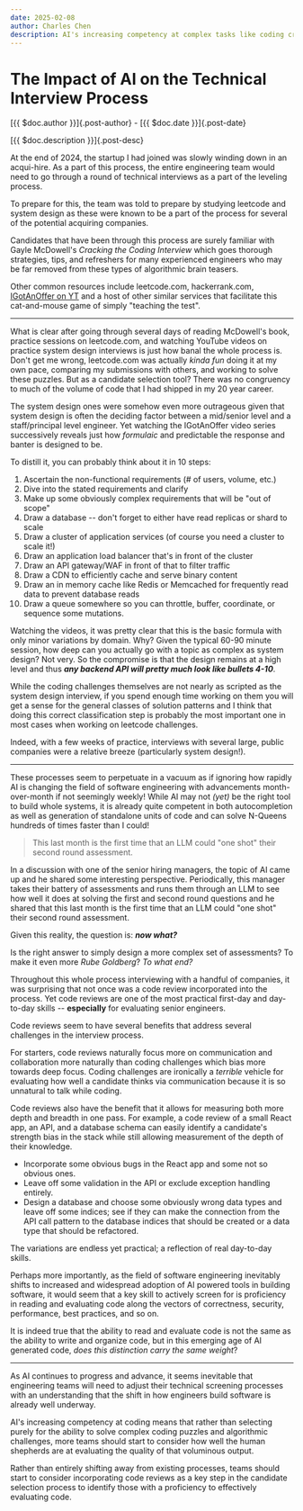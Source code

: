 ```yaml
---
date: 2025-02-08
author: Charles Chen
description: AI's increasing competency at complex tasks like coding creates a boon for teams that want to harness AI to boost productivity.  However, many teams haven't stopped to rethink their technical candidate screening and qualification process to account for these rapid changes.
---
```


# The Impact of AI on the Technical Interview Process

[{{ $doc.author }}]{.post-author} - [{{ $doc.date }}]{.post-date}

[{{ $doc.description }}]{.post-desc}

At the end of 2024, the startup I had joined was slowly winding down in an acqui-hire.  As a part of this process, the entire engineering team would need to go through a round of technical interviews as a part of the leveling process.

To prepare for this, the team was told to prepare by studying leetcode and system design as these were known to be a part of the process for several of the potential acquiring companies.

Candidates that have been through this process are surely familiar with Gayle McDowell's *Cracking the Coding Interview* which goes thorough strategies, tips, and refreshers for many experienced engineers who may be far removed from these types of algorithmic brain teasers.

Other common resources include leetcode.com, hackerrank.com, [IGotAnOffer on YT](https://www.youtube.com/@IGotAnOffer-Engineering) and a host of other similar services that facilitate this cat-and-mouse game of simply "teaching the test".

---

What is clear after going through several days of reading McDowell's book, practice sessions on leetcode.com, and watching YouTube videos on practice system design interviews is just how banal the whole process is. Don't get me wrong, leetcode.com was actually *kinda fun* doing it at my own pace, comparing my submissions with others, and working to solve these puzzles.  But as a candidate selection tool? There was no congruency to much of the volume of code that I had shipped in my 20 year career.

The system design ones were somehow even more outrageous given that system design is often the deciding factor between a mid/senior level and a staff/principal level engineer.  Yet watching the IGotAnOffer video series successively reveals just how *formulaic* and predictable the response and banter is designed to be.

To distill it, you can probably think about it in 10 steps:

1. Ascertain the non-functional requirements (# of users, volume, etc.)
2. Dive into the stated requirements and clarify
3. Make up some obviously complex requirements that will be "out of scope"
4. Draw a database -- don't forget to either have read replicas or shard to scale
5. Draw a cluster of application services (of course you need a cluster to scale it!)
6. Draw an application load balancer that's in front of the cluster
7. Draw an API gateway/WAF in front of that to filter traffic
8. Draw a CDN to efficiently cache and serve binary content
9. Draw an in memory cache like Redis or Memcached for frequently read data to prevent database reads
10. Draw a queue somewhere so you can throttle, buffer, coordinate, or sequence some mutations.

Watching the videos, it was pretty clear that this is the basic formula with only minor variations by domain.  Why? Given the typical 60-90 minute session, how deep can you actually go with a topic as complex as system design?  Not very.  So the compromise is that the design remains at a high level and thus ***any backend API will pretty much look like bullets 4-10***.

While the coding challenges themselves are not nearly as scripted as the system design interview, if you spend enough time working on them you will get a sense for the general classes of solution patterns and I think that doing this correct classification step is probably the most important one in most cases when working on leetcode challenges.

Indeed, with a few weeks of practice, interviews with several large, public companies were a relative breeze (particularly system design!).

---

These processes seem to perpetuate in a vacuum as if ignoring how rapidly AI is changing the field of software engineering with advancements month-over-month if not seemingly weekly!  While AI may not *(yet)* be the right tool to build whole systems, it is already quite competent in both autocompletion as well as generation of standalone units of code and can solve N-Queens hundreds of times faster than I could!

> This last month is the first time that an LLM could "one shot" their second round assessment.

In a discussion with one of the senior hiring managers, the topic of AI came up and he shared some interesting perspective.  Periodically, this manager takes their battery of assessments and runs them through an LLM to see how well it does at solving the first and second round questions and he shared that this last month is the first time that an LLM could "one shot" their second round assessment.

Given this reality, the question is: ***now what?***

Is the right answer to simply design a more complex set of assessments?  To make it even more *Rube Goldberg*? *To what end?*

Throughout this whole process interviewing with a handful of companies, it was surprising that not once was a code review incorporated into the process.  Yet code reviews are one of the most practical first-day and day-to-day skills -- **especially** for evaluating senior engineers.

Code reviews seem to have several benefits that address several challenges in the interview process.

For starters, code reviews naturally focus more on communication and collaboration more naturally than coding challenges which bias more towards deep focus.  Coding challenges are ironically a *terrible* vehicle for evaluating how well a candidate thinks via communication because it is so unnatural to talk while coding.

Code reviews also have the benefit that it allows for measuring both more depth and breadth in one pass.  For example, a code review of a small React app, an API, and a database schema can easily identify a candidate's strength bias in the stack while still allowing measurement of the depth of their knowledge.

- Incorporate some obvious bugs in the React app and some not so obvious ones.
- Leave off some validation in the API or exclude exception handling entirely.
- Design a database and choose some obviously wrong data types and leave off some indices; see if they can make the connection from the API call pattern to the database indices that should be created or a data type that should be refactored.

The variations are endless yet practical; a reflection of real day-to-day skills.

Perhaps more importantly, as the field of software engineering inevitably shifts to increased and widespread adoption of AI powered tools in building software, it would seem that a key skill to actively screen for is proficiency in reading and evaluating code along the vectors of correctness, security, performance, best practices, and so on.

It is indeed true that the ability to read and evaluate code is not the same as the ability to write and organize code, but in this emerging age of AI generated code, *does this distinction carry the same weight*?

---

As AI continues to progress and advance, it seems inevitable that engineering teams will need to adjust their technical screening processes with an understanding that the shift in how engineers build software is already well underway.

AI's increasing competency at coding means that rather than selecting purely for the ability to solve complex coding puzzles and algorithmic challenges, more teams should start to consider how well the human shepherds are at evaluating the quality of that voluminous output.

Rather than entirely shifting away from existing processes, teams should start to consider incorporating code reviews as a key step in the candidate selection process to identify those with a proficiency to effectively evaluating code.
